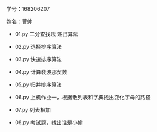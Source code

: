 学号：168206207  

姓名：曹帅

 - 01.py 二分查找法 递归算法 
 
 - 02.py 选择排序算法 
 
 - 03.py 快速排序算法 
 
 - 04.py 计算裴波那契数 
 
 - 05.py 归并排序算法
 
 - 06.py 上机作业一，根据散列表和字典找出变化字母的路径
 
 - 07.py 列表相加
 
 - 08.py 考试题，找出谁是小偷
 
